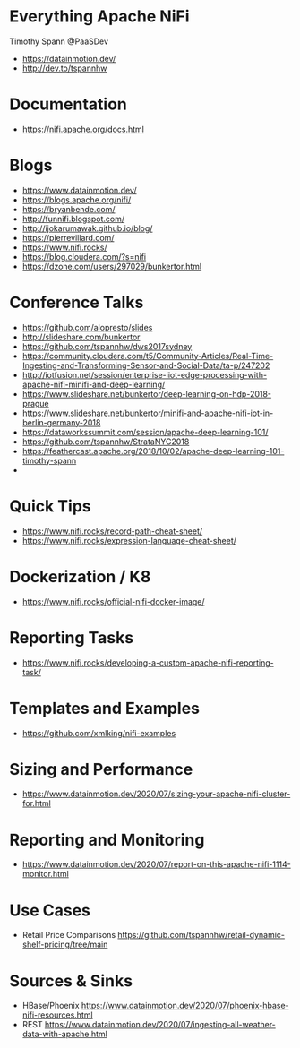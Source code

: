 # Everything Apache NiFi

Timothy Spann @PaaSDev
* https://datainmotion.dev/
* http://dev.to/tspannhw

# Documentation

* https://nifi.apache.org/docs.html

# Blogs

* https://www.datainmotion.dev/
* https://blogs.apache.org/nifi/
* https://bryanbende.com/
* http://funnifi.blogspot.com/
* http://ijokarumawak.github.io/blog/
* https://pierrevillard.com/
* https://www.nifi.rocks/
* https://blog.cloudera.com/?s=nifi
* https://dzone.com/users/297029/bunkertor.html

# Conference Talks

* https://github.com/alopresto/slides
* http://slideshare.com/bunkertor
* https://github.com/tspannhw/dws2017sydney
* https://community.cloudera.com/t5/Community-Articles/Real-Time-Ingesting-and-Transforming-Sensor-and-Social-Data/ta-p/247202
* http://iotfusion.net/session/enterprise-iiot-edge-processing-with-apache-nifi-minifi-and-deep-learning/
* https://www.slideshare.net/bunkertor/deep-learning-on-hdp-2018-prague
* https://www.slideshare.net/bunkertor/minifi-and-apache-nifi-iot-in-berlin-germany-2018
* https://dataworkssummit.com/session/apache-deep-learning-101/
* https://github.com/tspannhw/StrataNYC2018
* https://feathercast.apache.org/2018/10/02/apache-deep-learning-101-timothy-spann
* 

# Quick Tips

* https://www.nifi.rocks/record-path-cheat-sheet/
* https://www.nifi.rocks/expression-language-cheat-sheet/

# Dockerization / K8

* https://www.nifi.rocks/official-nifi-docker-image/

# Reporting Tasks

* https://www.nifi.rocks/developing-a-custom-apache-nifi-reporting-task/

# Templates and Examples

* https://github.com/xmlking/nifi-examples

# Sizing and Performance

* https://www.datainmotion.dev/2020/07/sizing-your-apache-nifi-cluster-for.html

# Reporting and Monitoring

* https://www.datainmotion.dev/2020/07/report-on-this-apache-nifi-1114-monitor.html

# Use Cases

* Retail Price Comparisons https://github.com/tspannhw/retail-dynamic-shelf-pricing/tree/main

# Sources & Sinks

* HBase/Phoenix https://www.datainmotion.dev/2020/07/phoenix-hbase-nifi-resources.html
* REST https://www.datainmotion.dev/2020/07/ingesting-all-weather-data-with-apache.html


